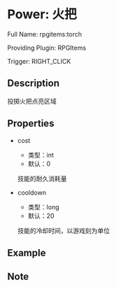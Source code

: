 # Power: 火把

<!-- 本文件是通过游戏内 `/rpgitem gen-wiki` 命令生成的。 -->
<!-- 请只在对应的 "beginCustomXXXX" 与 "endCustomXXXX" 间编辑。  -->
<!-- 如果您想修改技能或其属性的描述， -->
<!-- 请修改 "resources/lang/zh_CN.yml" 中对应的项。 -->

Full Name: rpgitems:torch

Providing Plugin: RPGItems

Trigger: RIGHT_CLICK


<!-- beginCustomHeader -->
<!-- endCustomHeader -->

## Description

投掷火把点亮区域
<!-- beginCustomDescription -->
<!-- endCustomDescription -->

## Properties

* cost

  * 类型：int
  * 默认：0

  技能的耐久消耗量

* cooldown

  * 类型：long
  * 默认：20

  技能的冷却时间，以游戏刻为单位


<!-- beginCustomProperties -->
<!-- endCustomProperties -->

## Example

<!-- beginCustomExample -->
<!-- endCustomExample -->

## Note

<!-- beginCustomNote -->
<!-- endCustomNote -->